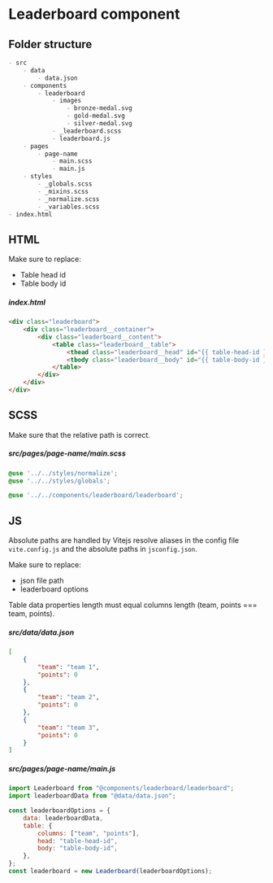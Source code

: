 # Leaderboard component

## Folder structure

```markdown
- src
    - data
        - data.json  
    - components
        - leaderboard
            - images
                - bronze-medal.svg
                - gold-medal.svg
                - silver-medal.svg
            - _leaderboard.scss
            - leaderboard.js
    - pages
        - page-name
            - main.scss
            - main.js
    - styles
        - _globals.scss
        - _mixins.scss
        - _normalize.scss
        - _variables.scss
- index.html
```

## HTML

Make sure to replace:
- Table head id
- Table body id

##### index.html

```html
<div class="leaderboard">
    <div class="leaderboard__container">
        <div class="leaderboard__content">
            <table class="leaderboard__table">
                <thead class="leaderboard__head" id="{{ table-head-id }}"></thead>
                <tbody class="leaderboard__body" id="{{ table-body-id }}"></tbody>
            </table>
        </div>
    </div>
</div>
```

## SCSS

Make sure that the relative path is correct.

##### src/pages/page-name/main.scss

```scss
@use '../../styles/normalize';
@use '../../styles/globals';

@use '../../components/leaderboard/leaderboard';
```

## JS

Absolute paths are handled by Vitejs resolve aliases in the config file `vite.config.js` and the absolute paths in `jsconfig.json`.

Make sure to replace:
- json file path
- leaderboard options

Table data properties length must equal columns length (team, points === team, points).

##### src/data/data.json

```json
[
    {
        "team": "team 1",
        "points": 0
    },
    {
        "team": "team 2",
        "points": 0
    },
    {
        "team": "team 3",
        "points": 0
    }
]
```

##### src/pages/page-name/main.js

```js
import Leaderboard from "@components/leaderboard/leaderboard";
import leaderboardData from "@data/data.json";

const leaderboardOptions = {
    data: leaderboardData,
    table: {
        columns: ["team", "points"],
        head: "table-head-id",
        body: "table-body-id",
    },
};
const leaderboard = new Leaderboard(leaderboardOptions);
```